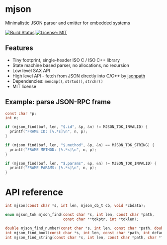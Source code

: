 # mjson

Minimalistic JSON parser and emitter for embedded systems

[![Build Status](https://travis-ci.org/cpq/mjson.svg?branch=master)](https://travis-ci.org/cpq/mjson)
[![License: MIT](https://img.shields.io/badge/License-MIT-green.svg)](https://opensource.org/licenses/MIT)


## Features

- Tiny footprint, single-header ISO C / ISO C++ library
- State machine based parser, no allocations, no recursion
- Low level SAX API
- High level API - fetch from JSON directly into C/C++ by
    [jsonpath](https://github.com/json-path/JsonPath)
- Dependencies: `memcmp()`, `strtod()`, `strchr()`
- MIT license

## Example: parse JSON-RPC frame

```c
const char *p;
int n;

if (mjson_find(buf, len, "$.id", &p, &n) != MJSON_TOK_INVALID) {
  printf("FRAME ID: [%.*s]\n", n, p);
}

if (mjson_find(buf, len, "$.method", &p, &n) == MJSON_TOK_STRING) {
  printf("FRAME METHOD: [%.*s]\n", n, p);
}

if (mjson_find(buf, len, "$.params", &p, &n) != MJSON_TOK_INVALID) {
  printf("FRAME PARAMS: [%.*s]\n", n, p);
}
```

# API reference

```c
int mjson(const char *s, int len, mjson_cb_t cb, void *cbdata);

enum mjson_tok mjson_find(const char *s, int len, const char *path,
                          const char **tokptr, int *toklen);

double mjson_find_number(const char *s, int len, const char *path, double default_val);
int mjson_find_bool(const char *s, int len, const char *path, int default_val);
int mjson_find_string(const char *s, int len, const char *path, char *to, int sz);
```
